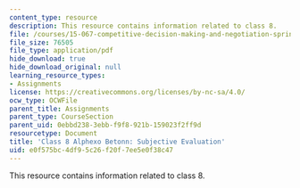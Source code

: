 ```yaml
---
content_type: resource
description: This resource contains information related to class 8.
file: /courses/15-067-competitive-decision-making-and-negotiation-spring-2011/e0f575bc4df95c26f20f7ee5e0f38c47_MIT15_067S11_Cl8_Al_B_S_E.pdf
file_size: 76505
file_type: application/pdf
hide_download: true
hide_download_original: null
learning_resource_types:
- Assignments
license: https://creativecommons.org/licenses/by-nc-sa/4.0/
ocw_type: OCWFile
parent_title: Assignments
parent_type: CourseSection
parent_uid: 0ebbd238-3ebb-f9f8-921b-159023f2ff9d
resourcetype: Document
title: 'Class 8 Alphexo Betonn: Subjective Evaluation'
uid: e0f575bc-4df9-5c26-f20f-7ee5e0f38c47
---
```

This resource contains information related to class 8.